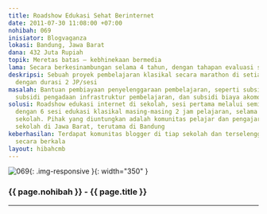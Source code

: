 ```yaml
---
title: Roadshow Edukasi Sehat Berinternet
date: 2011-07-30 11:08:00 +07:00
nohibah: 069
inisiator: Blogvaganza
lokasi: Bandung, Jawa Barat
dana: 432 Juta Rupiah
topik: Meretas batas – kebhinekaan bermedia
lama: Secara berkesinambungan selama 4 tahun, dengan tahapan evaluasi setiap bulannya
deskripsi: Sebuah proyek pembelajaran klasikal secara marathon di setiap komunitas
  dengan durasi 2 JP/sesi
masalah: Bantuan pembiayaan penyelenggaraan pembelajaran, seperti subsidi honor instruktur,
  subsidi pengadaan infrastruktur pembelajaran, dan subsidi biaya akomodasi team
solusi: Roadshow edukasi internet di sekolah, sesi pertama melalui seminar, dilanjutkan
  dengan 6 sesi edukasi klasikal masing-masing 2 jam pelajaran, selama 2 hari di satu
  sekolah. Pihak yang diuntungkan adalah komunitas pelajar dan pengajar di setiap
  sekolah di Jawa Barat, terutama di Bandung
keberhasilan: Terdapat komunitas blogger di tiap sekolah dan terselenggara kompetisi
  secara berkala
layout: hibahcmb
---
```


![069](/static/img/hibahcmb/069.png){: .img-responsive }{: width="350" }

### {{ page.nohibah }} - {{ page.title }}

---
